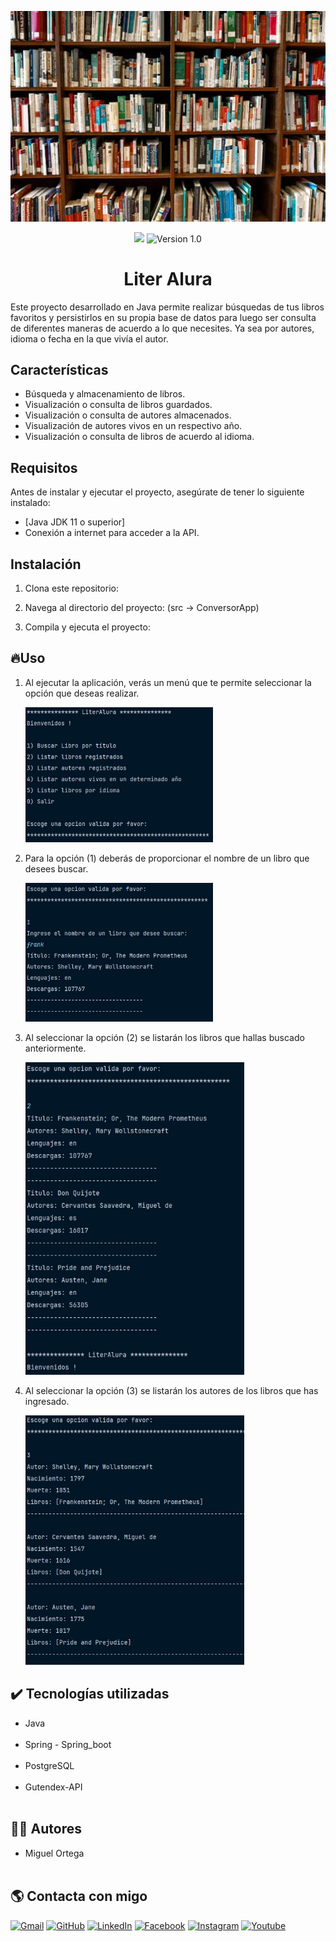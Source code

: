 <p align="center">
  <img src="/images/portada.jpeg" alt="Portada del proyecto" width="600">
</p>
<p align="center">
  <img src="https://img.shields.io/github/stars/KhadaJhiin?style=social">
  <img src="https://img.shields.io/badge/Version-1.0-blue" alt="Version 1.0">
</p>

<h1 align = "center"> Liter Alura</h1>

Este proyecto desarrollado en Java permite realizar búsquedas de tus libros favoritos y persistirlos en su propia base de datos
para luego ser consulta de diferentes maneras de acuerdo a lo que necesites. Ya sea por autores, idioma o fecha en la que vivía el autor.

## Características

- Búsqueda y almacenamiento de libros.
- Visualización o consulta de libros guardados.
- Visualización o consulta de autores almacenados.
- Visualización de autores vivos en un respectivo año.
- Visualización o consulta de libros de acuerdo al idioma.


## Requisitos

Antes de instalar y ejecutar el proyecto, asegúrate de tener lo siguiente instalado:

- [Java JDK 11 o superior]
- Conexión a internet para acceder a la API.

## Instalación

1. Clona este repositorio:

2. Navega al directorio del proyecto: (src -> ConversorApp)

3. Compila y ejecuta el proyecto:

## 🔥Uso

1. Al ejecutar la aplicación, verás un menú que te permite seleccionar la opción que deseas realizar.

   <img src="/images/menu.jpg" alt="Menu de la app" width="300">

2. Para la opción (1) deberás de proporcionar el nombre de un libro que desees buscar.

   <img src="/images/opcion1.jpg" alt="Ejemplo usando la opcion 5" width="300">

3. Al seleccionar la opción (2) se listarán los libros que hallas buscado anteriormente.

   <img src="/images/opcion2.jpg" alt="Ejemplo usando la opcion 7" width="350">

4. Al seleccionar la opción (3) se listarán los autores de los libros que has ingresado.

   <img src="/images/opcion3.jpg" alt="Ejemplo usando la opcion 7" width="350">

## ✔️ Tecnologías utilizadas
* Java <br><br>
* Spring - Spring_boot <br><br>
* PostgreSQL <br><br>
* Gutendex-API <br><br>

## 👨‍💼 Autores
* Miguel Ortega <br><br>

## :earth_americas: Contacta con migo
<p align="left">
	<a href="mailto:jose.miguel.ortega.g@gmail.com"><img src="https://img.icons8.com/bubbles/50/000000/gmail.png" alt="Gmail"/></a>
	<a href="https://github.com/KhadaJhiin"><img src="https://img.icons8.com/bubbles/50/000000/github.png" alt="GitHub"/></a>
	<a href="https://www.linkedin.com/in/jose-miguel-ortega-gaviria-648087204/"><img src="https://img.icons8.com/bubbles/50/000000/linkedin.png" alt="LinkedIn"/></a>
	<a href="https://www.facebook.com/josemiguel.ortega.5"><img src="https://img.icons8.com/bubbles/50/000000/facebook-new.png" alt="Facebook"/></a>
	<a href="https://www.instagram.com/joselo.ortega/"><img src="https://img.icons8.com/bubbles/50/000000/instagram.png" alt="Instagram"/></a>
	<a href="https://www.youtube.com/channel/UCMC7N9FRA7wncNXk-Yykh-A"><img src="https://img.icons8.com/bubbles/50/000000/youtube.png" alt="Youtube"/></a>	
</p>
